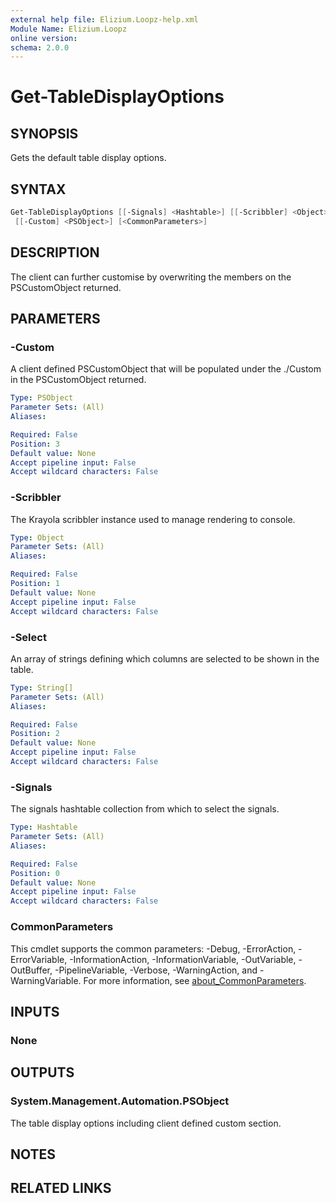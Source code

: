 ```yaml
---
external help file: Elizium.Loopz-help.xml
Module Name: Elizium.Loopz
online version:
schema: 2.0.0
---
```


# Get-TableDisplayOptions

## SYNOPSIS

Gets the default table display options.

## SYNTAX

```powershell
Get-TableDisplayOptions [[-Signals] <Hashtable>] [[-Scribbler] <Object>] [[-Select] <String[]>]
 [[-Custom] <PSObject>] [<CommonParameters>]
```

## DESCRIPTION

The client can further customise by overwriting the members on the
PSCustomObject returned.

## PARAMETERS

### -Custom

A client defined PSCustomObject that will be populated under the ./Custom in the
PSCustomObject returned.

```yaml
Type: PSObject
Parameter Sets: (All)
Aliases:

Required: False
Position: 3
Default value: None
Accept pipeline input: False
Accept wildcard characters: False
```

### -Scribbler

The Krayola scribbler instance used to manage rendering to console.

```yaml
Type: Object
Parameter Sets: (All)
Aliases:

Required: False
Position: 1
Default value: None
Accept pipeline input: False
Accept wildcard characters: False
```

### -Select

An array of strings defining which columns are selected to be shown in the table.

```yaml
Type: String[]
Parameter Sets: (All)
Aliases:

Required: False
Position: 2
Default value: None
Accept pipeline input: False
Accept wildcard characters: False
```

### -Signals

The signals hashtable collection from which to select the signals.

```yaml
Type: Hashtable
Parameter Sets: (All)
Aliases:

Required: False
Position: 0
Default value: None
Accept pipeline input: False
Accept wildcard characters: False
```

### CommonParameters

This cmdlet supports the common parameters: -Debug, -ErrorAction, -ErrorVariable, -InformationAction, -InformationVariable, -OutVariable, -OutBuffer, -PipelineVariable, -Verbose, -WarningAction, and -WarningVariable. For more information, see [about_CommonParameters](http://go.microsoft.com/fwlink/?LinkID=113216).

## INPUTS

### None

## OUTPUTS

### System.Management.Automation.PSObject

The table display options including client defined custom section.

## NOTES

## RELATED LINKS
